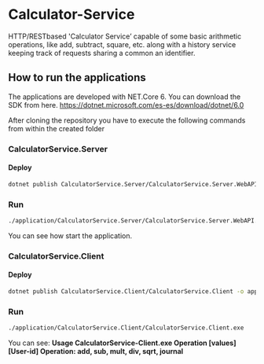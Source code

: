 # Calculator-Service
HTTP/RESTbased 'Calculator Service’ capable of some basic arithmetic operations, like add, subtract, square, etc. along with a history service keeping track of requests sharing a common an identifier.

## How to run the applications
The applications are developed with NET.Core 6. You can download the SDK from here. 
https://dotnet.microsoft.com/es-es/download/dotnet/6.0

After cloning the repository you have to execute the following commands from within the created folder 
### CalculatorService.Server
#### Deploy
```bash
dotnet publish CalculatorService.Server/CalculatorService.Server.WebAPI -o application/CalculatorService.Server
```
### Run
```bash
./application/CalculatorService.Server/CalculatorService.Server.WebAPI.exe
```
You can see how start the application.
### CalculatorService.Client
#### Deploy
```bash
dotnet publish CalculatorService.Client/CalculatorService.Client -o application/CalculatorService.Client
```
### Run
```bash
./application/CalculatorService.Client/CalculatorService.Client.exe
```
You can see:
**Usage CalculatorService-Client.exe Operation [values] [User-id]
Operation: add, sub, mult, div, sqrt, journal**



